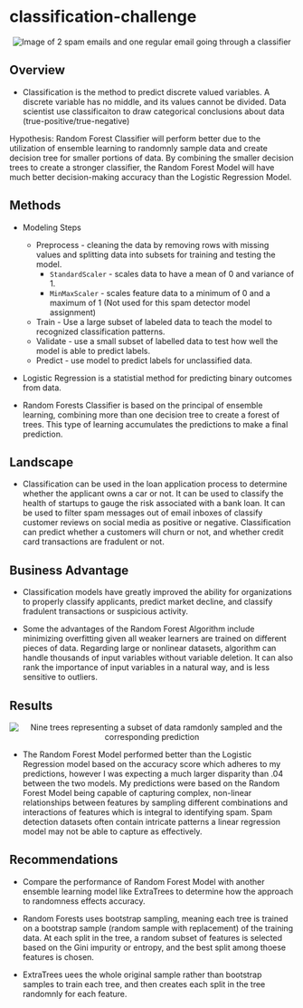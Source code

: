 # classification-challenge

<div align='center'>
    <img src='Spam_Filter.png' alt='Image of 2 spam emails and one regular email going through a classifier'/>
</div>

## Overview

* Classification is the method to predict discrete valued variables. A discrete variable has no middle, and its values cannot be divided. Data scientist use classificaiton to draw categorical conclusions about data (true-positive/true-negative)

Hypothesis: Random Forest Classifier will perform better due to the utilization of ensemble learning to randomnly sample data and create decision tree for smaller portions of data. By combining the smaller decision trees to create a stronger classifier, the Random Forest Model will have much better decision-making accuracy than the Logistic Regression Model.

## Methods

* Modeling Steps
    * Preprocess - cleaning the data by removing rows with missing values and splitting data into subsets for training and testing the model.
        * `StandardScaler` - scales data to have a mean of 0 and variance of 1.
        * `MinMaxScaler` - scales feature data to a minimum of 0 and a maximum of 1 (Not used for this spam detector model assignment)
    * Train - Use a large subset of labeled data to teach the model to recognized classification patterns.
    * Validate - use a small subset of labelled data to test how well the model is able to predict labels.
    * Predict - use model to predict labels for unclassified data.

* Logistic Regression is a statistial method for predicting binary outcomes from data.

* Random Forests Classifier is based on the principal of ensemble learning, combining more than one decision tree to create a forest of trees. This type of learning accumulates the predictions to make a final prediction.

## Landscape
* Classification can be used in the loan application process to determine whether the applicant owns a car or not. It can be used to classify the health of startups to gauge the risk associated with a bank loan. It can be used to filter spam messages out of email inboxes of classify customer reviews on social media as positive or negative. Classification can predict whether a customers will churn or not, and whether credit card transactions are fradulent or not.

## Business Advantage
* Classification models have greatly improved the ability for organizations to properly classify applicants, predict market decline, and classify fradulent transactions or suspicious activity.

* Some the advantages of the Random Forest Algorithm include minimizing overfitting given all weaker learners are trained on different pieces of data. Regarding large or nonlinear datasets, algorithm can handle thousands of input variables without variable deletion. It can also rank the importance of input variables in a natural way, and is less sensitive to outliers.

## Results

<div align='center'>
    <img src='images/Random_Forrest.png' alt='Nine trees representing a subset of data ramdonly sampled and the corresponding prediction'/>
</div>

* The Random Forest Model performed better than the Logistic Regression model based on the accuracy score which adheres to my predictions, however I was expecting a much larger disparity than .04 between the two models. My predictions were based on the Random Forest Model being capable of capturing complex, non-linear relationships between features by sampling different combinations and interactions of features which is integral to identifying spam. Spam detection datasets often contain intricate patterns a linear regression model may not be able to capture as effectively.

## Recommendations

* Compare the performance of Random Forest Model with another ensemble learning model like ExtraTrees to determine how the approach to randomness effects accuracy.

* Random Forests uses bootstrap sampling, meaning each tree is trained on a bootstrap sample (random sample with replacement) of the training data. At each split in the tree, a random subset of features is selected based on the Gini impurity or entropy, and the best split among thoese features is chosen.

* ExtraTrees uees the whole original sample rather than bootstrap samples to train each tree, and then creates each split in the tree randomnly for each feature.